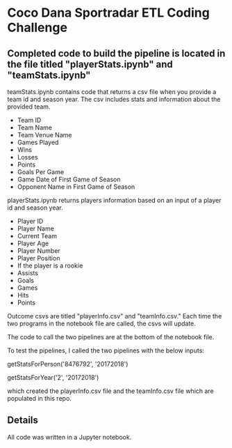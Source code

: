 # Coco Dana Sportradar ETL Coding Challenge


## Completed code to build the pipeline is located in the file titled "playerStats.ipynb" and "teamStats.ipynb"

teamStats.ipynb contains code that returns a csv file when you provide a team id and season year. The csv includes stats and information about the provided team. 
  * Team ID
  * Team Name
  * Team Venue Name
  * Games Played
  * Wins
  * Losses
  * Points
  * Goals Per Game
  * Game Date of First Game of Season
  * Opponent Name in First Game of Season


playerStats.ipynb returns players information based on an input of a player id and season year. 
  * Player ID
  * Player Name
  * Current Team
  * Player Age
  * Player Number
  * Player Position
  * If the player is a rookie
  * Assists
  * Goals
  * Games
  * Hits
  * Points

Outcome csvs are titled "playerInfo.csv" and "teamInfo.csv." Each time the two programs in the notebook file are called, the csvs will update. 

The code to call the two pipelines are at the bottom of the notebook file.

To test the pipelines, I called the two pipelines with the below inputs: 

getStatsForPerson('8476792', '20172018')

getStatsForYear('2', '20172018') 

which created the playerInfo.csv file and the teamInfo.csv file which are populated in this repo.


## Details

All code was written in a Jupyter notebook.

